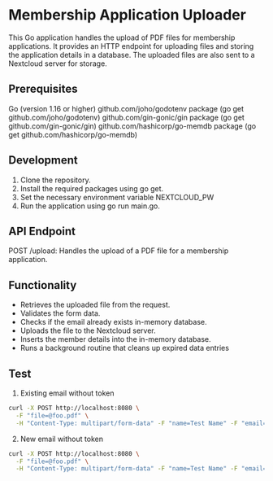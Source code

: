 # Membership Application Uploader
This Go application handles the upload of PDF files for membership applications. It provides an HTTP endpoint for uploading files and storing the application details in a database. The uploaded files are also sent to a Nextcloud server for storage.

## Prerequisites
Go (version 1.16 or higher)
github.com/joho/godotenv package (go get github.com/joho/godotenv)
github.com/gin-gonic/gin package (go get github.com/gin-gonic/gin)
github.com/hashicorp/go-memdb package (go get github.com/hashicorp/go-memdb)

## Development
1. Clone the repository.
2. Install the required packages using go get.
3. Set the necessary environment variable NEXTCLOUD_PW
4. Run the application using go run main.go.

## API Endpoint
POST /upload: Handles the upload of a PDF file for a membership application.

## Functionality
- Retrieves the uploaded file from the request.
- Validates the form data.
- Checks if the email already exists in-memory database.
- Uploads the file to the Nextcloud server.
- Inserts the member details into the in-memory database.
- Runs a background routine that cleans up expired data entries


## Test 
1. Existing email without token
```bash
curl -X POST http://localhost:8080 \
  -F "file=@foo.pdf" \
  -H "Content-Type: multipart/form-data" -F "name=Test Name" -F "email=test@example.com" -F "token=<your_test_token>"

```
2. New email without token 
```bash
curl -X POST http://localhost:8080 \
  -F "file=@foo.pdf" \
  -H "Content-Type: multipart/form-data" -F "name=Test Name" -F "email=test2@example.com" -F "token=<your_test_token>"


```